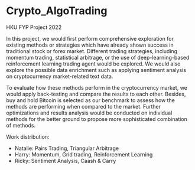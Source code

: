 # Crypto_AlgoTrading
 HKU FYP Project 2022

In this project, we would first perform comprehensive exploration for existing methods or strategies which have already shown success in traditional stock or forex market. Different trading strategies, including momentum trading, statistical arbitrage, or the use of deep-learning-based reinforcement learning trading agent would be explored. We would also explore the possible data enrichment such as applying sentiment analysis on cryptocurrency market-related text data.

To evaluate how these methods perform in the cryptocurrency market, we would apply back-testing and compare the results to each other. Besides, buy and hold Bitcoin is selected as our benchmark to assess how the methods are performing when compared to the market. Further optimizations and results analysis would be conducted on individual methods for the better ground to propose more sophisticated combination of methods.

Work distribution:
- Natalie: Pairs Trading, Triangular Arbitrage
- Harry: Momentum, Grid trading, Reinforcement Learning
- Ricky: Sentiment Analysis, Caash & Carry
